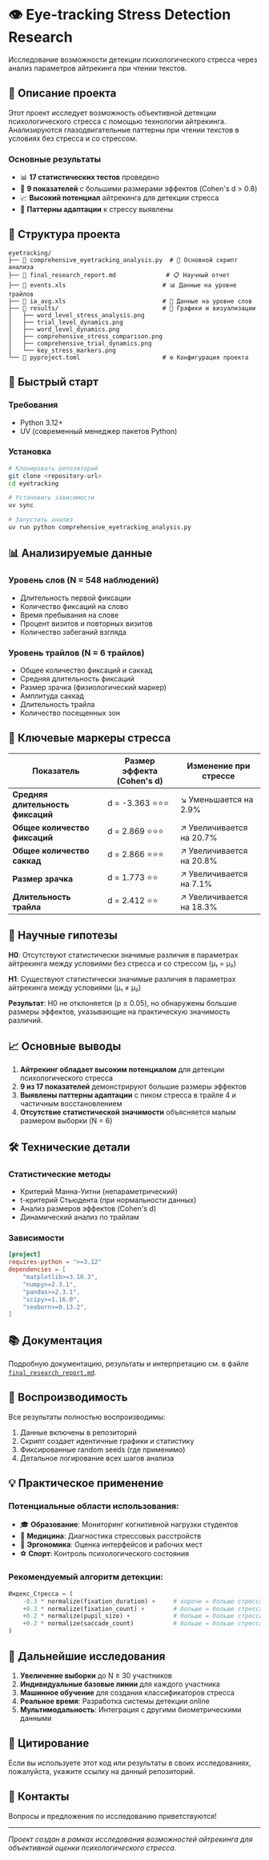 # 👁️ Eye-tracking Stress Detection Research

Исследование возможности детекции психологического стресса через анализ параметров айтрекинга при чтении текстов.

## 🔬 Описание проекта

Этот проект исследует возможность объективной детекции психологического стресса с помощью технологии айтрекинга. Анализируются глазодвигательные паттерны при чтении текстов в условиях без стресса и со стрессом.

### Основные результаты
- 📊 **17 статистических тестов** проведено
- 🎯 **9 показателей** с большими размерами эффектов (Cohen's d > 0.8)
- 📈 **Высокий потенциал** айтрекинга для детекции стресса
- 🔄 **Паттерны адаптации** к стрессу выявлены

## 📁 Структура проекта

```
eyetracking/
├── 📄 comprehensive_eyetracking_analysis.py  # 🔬 Основной скрипт анализа
├── 📄 final_research_report.md              # 📋 Научный отчет
├── 📄 events.xls                           # 📊 Данные на уровне трайлов  
├── 📄 ia_avg.xls                           # 📝 Данные на уровне слов
├── 📁 results/                             # 🎨 Графики и визуализации
│   ├── word_level_stress_analysis.png
│   ├── trial_level_dynamics.png
│   ├── word_level_dynamics.png
│   ├── comprehensive_stress_comparison.png
│   ├── comprehensive_trial_dynamics.png
│   └── key_stress_markers.png
└── 📄 pyproject.toml                       # ⚙️ Конфигурация проекта
```

## 🚀 Быстрый старт

### Требования
- Python 3.12+
- UV (современный менеджер пакетов Python)

### Установка

```bash
# Клонировать репозиторий
git clone <repository-url>
cd eyetracking

# Установить зависимости
uv sync

# Запустить анализ
uv run python comprehensive_eyetracking_analysis.py
```

## 📊 Анализируемые данные

### Уровень слов (N = 548 наблюдений)
- Длительность первой фиксации
- Количество фиксаций на слово  
- Время пребывания на слове
- Процент визитов и повторных визитов
- Количество забеганий взгляда

### Уровень трайлов (N = 6 трайлов)
- Общее количество фиксаций и саккад
- Средняя длительность фиксаций
- Размер зрачка (физиологический маркер)
- Амплитуда саккад
- Длительность трайла
- Количество посещенных зон

## 🧠 Ключевые маркеры стресса

| Показатель | Размер эффекта (Cohen's d) | Изменение при стрессе |
|------------|---------------------------|----------------------|
| **Средняя длительность фиксаций** | d = -3.363 ⭐⭐⭐ | ↘️ Уменьшается на 2.9% |
| **Общее количество фиксаций** | d = 2.869 ⭐⭐⭐ | ↗️ Увеличивается на 20.7% |
| **Общее количество саккад** | d = 2.866 ⭐⭐⭐ | ↗️ Увеличивается на 20.8% |
| **Размер зрачка** | d = 1.773 ⭐⭐ | ↗️ Увеличивается на 7.1% |
| **Длительность трайла** | d = 2.412 ⭐⭐ | ↗️ Увеличивается на 18.3% |

## 🔬 Научные гипотезы

**H0**: Отсутствуют статистически значимые различия в параметрах айтрекинга между условиями без стресса и со стрессом (μ₁ = μ₂)

**H1**: Существуют статистически значимые различия в параметрах айтрекинга между условиями (μ₁ ≠ μ₂)

**Результат**: H0 не отклоняется (p ≥ 0.05), но обнаружены большие размеры эффектов, указывающие на практическую значимость различий.

## 📈 Основные выводы

1. **Айтрекинг обладает высоким потенциалом** для детекции психологического стресса
2. **9 из 17 показателей** демонстрируют большие размеры эффектов
3. **Выявлены паттерны адаптации** с пиком стресса в трайле 4 и частичным восстановлением
4. **Отсутствие статистической значимости** объясняется малым размером выборки (N = 6)

## 🛠️ Технические детали

### Статистические методы
- Критерий Манна-Уитни (непараметрический)
- t-критерий Стьюдента (при нормальности данных)
- Анализ размеров эффектов (Cohen's d)
- Динамический анализ по трайлам

### Зависимости
```toml
[project]
requires-python = ">=3.12"
dependencies = [
    "matplotlib>=3.10.3",
    "numpy>=2.3.1", 
    "pandas>=2.3.1",
    "scipy>=1.16.0",
    "seaborn>=0.13.2",
]
```

## 📚 Документация

Подробную документацию, результаты и интерпретацию см. в файле [`final_research_report.md`](final_research_report.md).

## 🔄 Воспроизводимость

Все результаты полностью воспроизводимы:
1. Данные включены в репозиторий
2. Скрипт создает идентичные графики и статистику
3. Фиксированные random seeds (где применимо)
4. Детальное логирование всех шагов анализа

## 💡 Практическое применение

### Потенциальные области использования:
- 🎓 **Образование**: Мониторинг когнитивной нагрузки студентов
- 🏥 **Медицина**: Диагностика стрессовых расстройств
- 🏢 **Эргономика**: Оценка интерфейсов и рабочих мест
- ⚽ **Спорт**: Контроль психологического состояния

### Рекомендуемый алгоритм детекции:
```python
Индекс_Стресса = (
    -0.3 * normalize(fixation_duration) +     # короче = больше стресса
    +0.3 * normalize(fixation_count) +        # больше = больше стресса  
    +0.2 * normalize(pupil_size) +            # больше = больше стресса
    +0.2 * normalize(saccade_count)           # больше = больше стресса
)
```

## 🔮 Дальнейшие исследования

1. **Увеличение выборки** до N ≥ 30 участников
2. **Индивидуальные базовые линии** для каждого участника
3. **Машинное обучение** для создания классификаторов стресса
4. **Реальное время**: Разработка системы детекции online
5. **Мультимодальность**: Интеграция с другими биометрическими данными

## 📄 Цитирование

Если вы используете этот код или результаты в своих исследованиях, пожалуйста, укажите ссылку на данный репозиторий.

## 📧 Контакты

Вопросы и предложения по исследованию приветствуются!

---

*Проект создан в рамках исследования возможностей айтрекинга для объективной оценки психологического стресса.*
